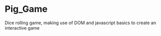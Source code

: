 # Pig_Game
Dice rolling game, making use of DOM and javascript basics to create an interactive game
